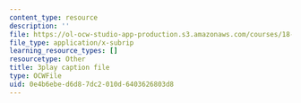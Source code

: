```yaml
---
content_type: resource
description: ''
file: https://ol-ocw-studio-app-production.s3.amazonaws.com/courses/18-065-matrix-methods-in-data-analysis-signal-processing-and-machine-learning-spring-2018/0e4b6ebed6d87dc2010d6403626803d8_sx00s7nYmRM.srt
file_type: application/x-subrip
learning_resource_types: []
resourcetype: Other
title: 3play caption file
type: OCWFile
uid: 0e4b6ebe-d6d8-7dc2-010d-6403626803d8
---
```

